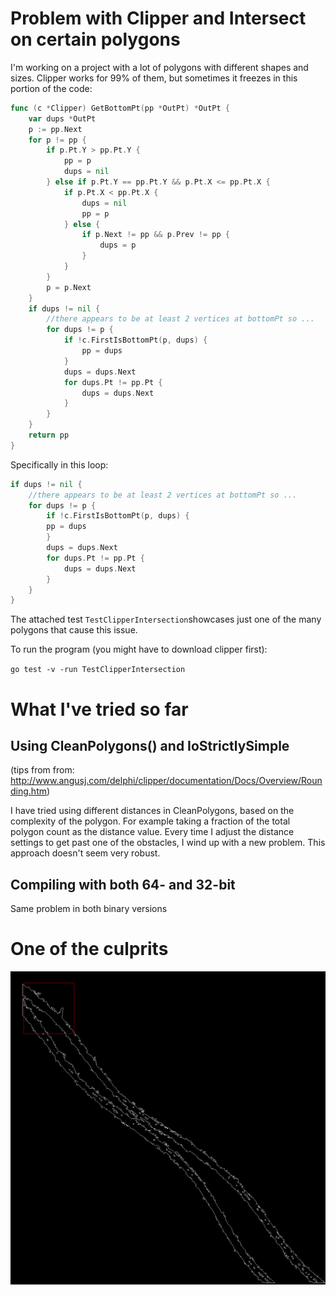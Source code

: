 # Problem with Clipper and Intersect on certain polygons

I'm working on a project with a lot of polygons with different shapes and sizes. Clipper works for 99% of them, but 
sometimes it freezes in this portion of the code:

```go
func (c *Clipper) GetBottomPt(pp *OutPt) *OutPt {
	var dups *OutPt
	p := pp.Next
	for p != pp {
		if p.Pt.Y > pp.Pt.Y {
			pp = p
			dups = nil
		} else if p.Pt.Y == pp.Pt.Y && p.Pt.X <= pp.Pt.X {
			if p.Pt.X < pp.Pt.X {
				dups = nil
				pp = p
			} else {
				if p.Next != pp && p.Prev != pp {
					dups = p
				}
			}
		}
		p = p.Next
	}
	if dups != nil {
		//there appears to be at least 2 vertices at bottomPt so ...
		for dups != p {
			if !c.FirstIsBottomPt(p, dups) {
				pp = dups
			}
			dups = dups.Next
			for dups.Pt != pp.Pt {
				dups = dups.Next
			}
		}
	}
	return pp
}
```

Specifically in this loop:

```go
if dups != nil {
    //there appears to be at least 2 vertices at bottomPt so ...
    for dups != p {
        if !c.FirstIsBottomPt(p, dups) {
        pp = dups
        }
        dups = dups.Next
        for dups.Pt != pp.Pt {
            dups = dups.Next
        }
    }
}
```

The attached test `TestClipperIntersection`showcases just one of the many polygons that cause this issue.

To run the program (you might have to download clipper first):

`go test -v -run TestClipperIntersection`

# What I've tried so far

## Using CleanPolygons() and IoStrictlySimple
(tips from from: http://www.angusj.com/delphi/clipper/documentation/Docs/Overview/Rounding.htm)

I have tried using different distances in CleanPolygons, based on the complexity of the polygon. For example taking a fraction of the 
total polygon count as the distance value.
Every time I adjust the distance settings to get past one of the obstacles, I wind up with a new problem.
This approach doesn't seem very robust.

## Compiling with both 64- and 32-bit
Same problem in both binary versions

# One of the culprits
![alt text](clipper_test.png)